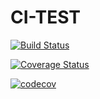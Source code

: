 # CI-TEST

[![Build Status](https://travis-ci.org/sqewad/CI-TEST.svg?branch=master)](https://travis-ci.org/sqewad/CI-TEST)

[![Coverage Status](https://coveralls.io/repos/github/sqewad/CI-TEST/badge.svg?branch=master)](https://coveralls.io/github/sqewad/CI-TEST?branch=master)

[![codecov](https://codecov.io/gh/sqewad/CI-TEST/branch/master/graph/badge.svg)](https://codecov.io/gh/sqewad/CI-TEST)

